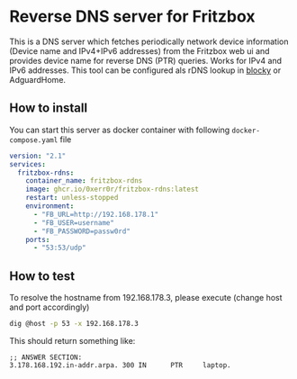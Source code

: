 # Reverse DNS server for Fritzbox

This is a DNS server which fetches periodically network device information (Device name and IPv4+IPv6 addresses) from the Fritzbox web ui and provides device name for reverse DNS (PTR) queries. Works for IPv4 and IPv6 addresses. This tool can be configured als rDNS lookup in [blocky](https://github.com/0xERR0R/blocky) or AdguardHome.

## How to install

You can start this server as docker container with following `docker-compose.yaml` file

```yaml
version: "2.1"
services:
  fritzbox-rdns:
    container_name: fritzbox-rdns
    image: ghcr.io/0xerr0r/fritzbox-rdns:latest
    restart: unless-stopped
    environment:
      - "FB_URL=http://192.168.178.1"
      - "FB_USER=username"
      - "FB_PASSWORD=passw0rd"
    ports:
      - "53:53/udp"
```

## How to test

To resolve the hostname from 192.168.178.3, please execute (change host and port accordingly)

```sh
dig @host -p 53 -x 192.168.178.3
```

This should return something like:

```
;; ANSWER SECTION:
3.178.168.192.in-addr.arpa. 300 IN      PTR     laptop.
```